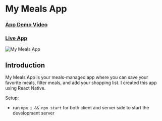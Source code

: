 # My Meals App

### [App Demo Video](https://www.flickr.com/photos/139079102@N04/52218987571/in/album-72177720300577458/)
### [Live App](https://expo.dev/@madurangaux/MyMealsApp?serviceType=classic&distribution=expo-go)

![My Meals App](https://live.staticflickr.com/65535/52226261093_09fa423a10_h.jpg)

## Introduction
My Meals App is your meals-managed app where you can save your favorite meals, filter meals, and add your shopping list. I created this app using React Native.

Setup:
- run ```npm i && npm start``` for both client and server side to start the development server
